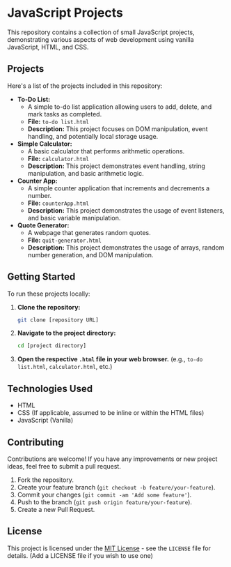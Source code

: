 # JavaScript Projects

This repository contains a collection of small JavaScript projects, demonstrating various aspects of web development using vanilla JavaScript, HTML, and CSS.

## Projects

Here's a list of the projects included in this repository:

* **To-Do List:**
    * A simple to-do list application allowing users to add, delete, and mark tasks as completed.
    * **File:** `to-do list.html`
    * **Description:** This project focuses on DOM manipulation, event handling, and potentially local storage usage.
* **Simple Calculator:**
    * A basic calculator that performs arithmetic operations.
    * **File:** `calculator.html`
    * **Description:** This project demonstrates event handling, string manipulation, and basic arithmetic logic.
* **Counter App:**
    * A simple counter application that increments and decrements a number.
    * **File:** `counterApp.html`
    * **Description:** This project demonstrates the usage of event listeners, and basic variable manipulation.
* **Quote Generator:**
    * A webpage that generates random quotes.
    * **File:** `quit-generator.html`
    * **Description:** This project demonstrates the usage of arrays, random number generation, and DOM manipulation.

## Getting Started

To run these projects locally:

1.  **Clone the repository:**
    ```bash
    git clone [repository URL]
    ```
2.  **Navigate to the project directory:**
    ```bash
    cd [project directory]
    ```
3.  **Open the respective `.html` file in your web browser.** (e.g., `to-do list.html`, `calculator.html`, etc.)

## Technologies Used

* HTML
* CSS (If applicable, assumed to be inline or within the HTML files)
* JavaScript (Vanilla)

## Contributing

Contributions are welcome! If you have any improvements or new project ideas, feel free to submit a pull request.

1.  Fork the repository.
2.  Create your feature branch (`git checkout -b feature/your-feature`).
3.  Commit your changes (`git commit -am 'Add some feature'`).
4.  Push to the branch (`git push origin feature/your-feature`).
5.  Create a new Pull Request.

## License

This project is licensed under the [MIT License](LICENSE) - see the `LICENSE` file for details. (Add a LICENSE file if you wish to use one)
